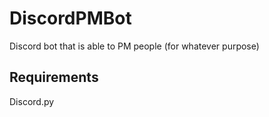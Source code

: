 # DiscordPMBot
Discord bot that is able to PM people (for whatever purpose)

## Requirements
Discord.py
